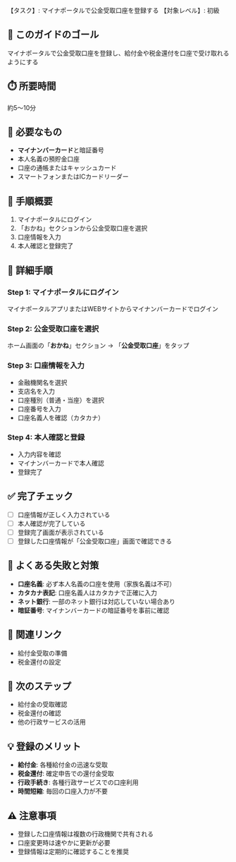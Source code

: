 【タスク】: マイナポータルで公金受取口座を登録する
【対象レベル】: 初級

## 🎯 このガイドのゴール
マイナポータルで公金受取口座を登録し、給付金や税金還付を口座で受け取れるようにする

## ⏱️ 所要時間
約5〜10分

## 🧰 必要なもの
- **マイナンバーカード**と暗証番号
- 本人名義の預貯金口座
- 口座の通帳またはキャッシュカード
- スマートフォンまたはICカードリーダー

## 📝 手順概要
1. マイナポータルにログイン
2. 「おかね」セクションから公金受取口座を選択
3. 口座情報を入力
4. 本人確認と登録完了

## 🔧 詳細手順

### Step 1: マイナポータルにログイン
マイナポータルアプリまたはWEBサイトからマイナンバーカードでログイン

### Step 2: 公金受取口座を選択
ホーム画面の「**おかね**」セクション → 「**公金受取口座**」をタップ

### Step 3: 口座情報を入力
- 金融機関名を選択
- 支店名を入力
- 口座種別（普通・当座）を選択
- 口座番号を入力
- 口座名義人を確認（カタカナ）

### Step 4: 本人確認と登録
- 入力内容を確認
- マイナンバーカードで本人確認
- 登録完了

## ✅ 完了チェック
- [ ] 口座情報が正しく入力されている
- [ ] 本人確認が完了している
- [ ] 登録完了画面が表示されている
- [ ] 登録した口座情報が「公金受取口座」画面で確認できる

## 🚨 よくある失敗と対策
- **口座名義**: 必ず本人名義の口座を使用（家族名義は不可）
- **カタカナ表記**: 口座名義人はカタカナで正確に入力
- **ネット銀行**: 一部のネット銀行は対応していない場合あり
- **暗証番号**: マイナンバーカードの暗証番号を事前に確認

## 🔄 関連リンク
- 給付金受取の準備
- 税金還付の設定

## 🚀 次のステップ
- 給付金の受取確認
- 税金還付の確認
- 他の行政サービスの活用

## 💡 登録のメリット
- **給付金**: 各種給付金の迅速な受取
- **税金還付**: 確定申告での還付金受取
- **行政手続き**: 各種行政サービスでの口座利用
- **時間短縮**: 毎回の口座入力が不要

## ⚠️ 注意事項
- 登録した口座情報は複数の行政機関で共有される
- 口座変更時は速やかに更新が必要
- 登録情報は定期的に確認することを推奨